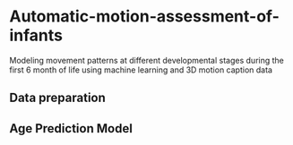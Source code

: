 # Automatic-motion-assessment-of-infants
Modeling movement patterns at different developmental stages during the first 6 month of life using machine learning and 3D motion caption data


## Data preparation

## Age Prediction Model
